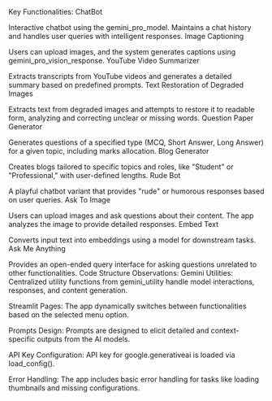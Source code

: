 Key Functionalities:
ChatBot

Interactive chatbot using the gemini_pro_model.
Maintains a chat history and handles user queries with intelligent responses.
Image Captioning

Users can upload images, and the system generates captions using gemini_pro_vision_response.
YouTube Video Summarizer

Extracts transcripts from YouTube videos and generates a detailed summary based on predefined prompts.
Text Restoration of Degraded Images

Extracts text from degraded images and attempts to restore it to readable form, analyzing and correcting unclear or missing words.
Question Paper Generator

Generates questions of a specified type (MCQ, Short Answer, Long Answer) for a given topic, including marks allocation.
Blog Generator

Creates blogs tailored to specific topics and roles, like "Student" or "Professional," with user-defined lengths.
Rude Bot

A playful chatbot variant that provides "rude" or humorous responses based on user queries.
Ask To Image

Users can upload images and ask questions about their content. The app analyzes the image to provide detailed responses.
Embed Text

Converts input text into embeddings using a model for downstream tasks.
Ask Me Anything

Provides an open-ended query interface for asking questions unrelated to other functionalities.
Code Structure Observations:
Gemini Utilities:
Centralized utility functions from gemini_utility handle model interactions, responses, and content generation.

Streamlit Pages:
The app dynamically switches between functionalities based on the selected menu option.

Prompts Design:
Prompts are designed to elicit detailed and context-specific outputs from the AI models.

API Key Configuration:
API key for google.generativeai is loaded via load_config().

Error Handling:
The app includes basic error handling for tasks like loading thumbnails and missing configurations.